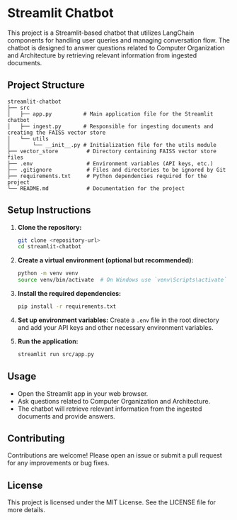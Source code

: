 # Streamlit Chatbot

This project is a Streamlit-based chatbot that utilizes LangChain components for handling user queries and managing conversation flow. The chatbot is designed to answer questions related to Computer Organization and Architecture by retrieving relevant information from ingested documents.

## Project Structure

```
streamlit-chatbot
├── src
│   ├── app.py          # Main application file for the Streamlit chatbot
│   ├── ingest.py       # Responsible for ingesting documents and creating the FAISS vector store
│   └── utils
│       └── __init__.py # Initialization file for the utils module
├── vector_store         # Directory containing FAISS vector store files
├── .env                 # Environment variables (API keys, etc.)
├── .gitignore           # Files and directories to be ignored by Git
├── requirements.txt     # Python dependencies required for the project
└── README.md            # Documentation for the project
```

## Setup Instructions

1. **Clone the repository:**
   ```bash
   git clone <repository-url>
   cd streamlit-chatbot
   ```

2. **Create a virtual environment (optional but recommended):**
   ```bash
   python -m venv venv
   source venv/bin/activate  # On Windows use `venv\Scripts\activate`
   ```

3. **Install the required dependencies:**
   ```bash
   pip install -r requirements.txt
   ```

4. **Set up environment variables:**
   Create a `.env` file in the root directory and add your API keys and other necessary environment variables.

5. **Run the application:**
   ```bash
   streamlit run src/app.py
   ```

## Usage

- Open the Streamlit app in your web browser.
- Ask questions related to Computer Organization and Architecture.
- The chatbot will retrieve relevant information from the ingested documents and provide answers.

## Contributing

Contributions are welcome! Please open an issue or submit a pull request for any improvements or bug fixes.

## License

This project is licensed under the MIT License. See the LICENSE file for more details.